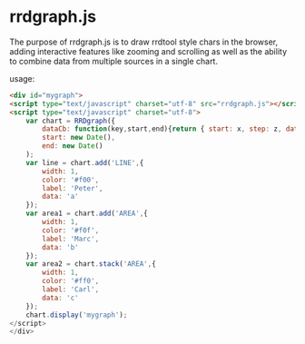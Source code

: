 rrdgraph.js
===========

The purpose of rrdgraph.js is to draw rrdtool style chars in the browser,
adding interactive features like zooming and scrolling as well as the
ability to combine data from multiple sources in a single chart.

usage:

```html
<div id="mygraph">
<script type="text/javascript" charset="utf-8" src="rrdgraph.js"></script>
<script type="text/javascript" charset="utf-8">
    var chart = RRDgraph({
        dataCb: function(key,start,end){return { start: x, step: z, data: [1,2,3,4] } },
        start: new Date(),
        end: new Date()
    );
    var line = chart.add('LINE',{
        width: 1,
        color: '#f00',
        label: 'Peter',
        data: 'a'
    });
    var area1 = chart.add('AREA',{
        width: 1,
        color: '#f0f',
        label: 'Marc',
        data: 'b'
    });
    var area2 = chart.stack('AREA',{
        width: 1,
        color: '#ff0',
        label: 'Carl',
        data: 'c'
    });
    chart.display('mygraph');
</script>
</div>
````


